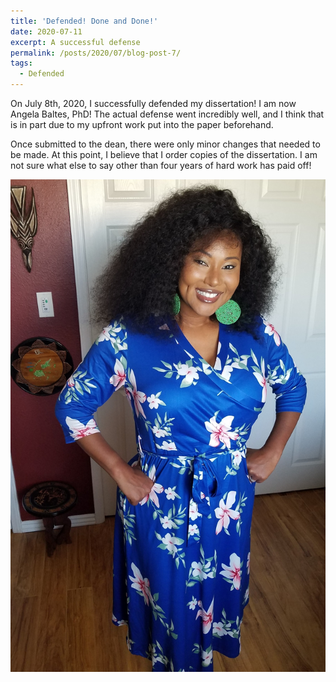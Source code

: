 ```yaml
---
title: 'Defended! Done and Done!'
date: 2020-07-11
excerpt: A successful defense
permalink: /posts/2020/07/blog-post-7/
tags:
  - Defended
---
```

On July 8th, 2020, I successfully defended my dissertation! I am now Angela Baltes, PhD! The actual defense went incredibly well, and I think that is in part due to my upfront work put into the paper beforehand. 

Once submitted to the dean, there were only minor changes that needed to be made. At this point, I believe that I order copies of the dissertation. 
I am not sure what else to say other than four years of hard work has paid off!

<p align="center"><img src='/images/post_defense.jpg'></p>

